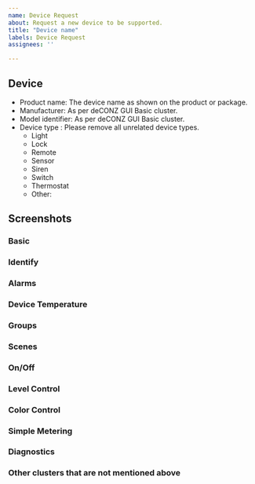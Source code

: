 ```yaml
---
name: Device Request
about: Request a new device to be supported.
title: "Device name"
labels: Device Request
assignees: ''

---
```


<!--
  - Before requesting a device, please make sure to search the open and closed issues for any requests in the past.
  - Sometimes devices have been requested before but are not implemented yet due to various reasons.
  - If there are no hits for your device, please proceed.
  - If you're unsure whether device support was already requested, please ask for advise in our Discord chat: https://discord.gg/QFhTxqN
-->

## Device

- Product name: The device name as shown on the product or package.
- Manufacturer: As per deCONZ GUI Basic cluster.
- Model identifier: As per deCONZ GUI Basic cluster.
- Device type : Please remove all unrelated device types. 
  - Light
  - Lock
  - Remote
  - Sensor
  - Siren
  - Switch
  - Thermostat
  - Other: 

<!--
  Please refer to https://github.com/dresden-elektronik/deconz-rest-plugin/wiki/Request-Device-Support
  on how the Basic Cluster attributes are obtained.
-->

## Screenshots

<!--
  Screenshots help to identify the device and its capabilities. Please refer to:
  https://github.com/dresden-elektronik/deconz-rest-plugin/wiki/Request-Device-Support
  for examples of the required screenshots.

  Required screenshots:
  - Endpoints and clusters of the node
  - Node Info panel

  In the Cluster Info panel press "read" button to retreive the values. Please note that at least "Manufacturer Name" and "Model Identifier" must be populated with data (therefore, must not be empty), otherwise that information will not be usable. For battery powered devices, after pressing read it is required to wake-up the device by pressing a button or any other means of interaction.
-->

<!--
  If available add screenshots of other clusters. Please Remove sections that are not available on your device.

  Relevant clusters are: Simple Metering, Electrical Measurement, Power Configuration, Thermostat, etc. You can typically spare Identify, Alarms, Device Temperature, On/Off. Please ensure data has been read prior to taking any screenshots.
-->

### Basic

### Identify

### Alarms

### Device Temperature

### Groups

### Scenes

### On/Off

### Level Control

### Color Control

### Simple Metering

### Diagnostics

### Other clusters that are not mentioned above
